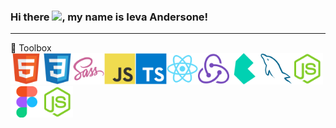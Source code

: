 ### Hi there <img src="https://raw.githubusercontent.com/MartinHeinz/MartinHeinz/master/wave.gif" width="30px">, my name is Ieva Andersone!

<!--
I am a passionate frontend developer
I love to experience how powerful and beautiful things can be created with coding


- 📫 How to reach me: ieieieva.and@gmail.com
-->
---

🧰 Toolbox
<br>
<img src="https://raw.githubusercontent.com/devicons/devicon/master/icons/html5/html5-original.svg" alt="HTML Logo" width="50" height="50"/><img src="https://raw.githubusercontent.com/devicons/devicon/master/icons/css3/css3-original.svg" alt="CSS Logo" width="50" height="50"/><img src="https://raw.githubusercontent.com/devicons/devicon/master/icons/sass/sass-original.svg" alt="Sass Logo" width="50" height="50"/><img src="https://raw.githubusercontent.com/devicons/devicon/master/icons/javascript/javascript-original.svg" alt="JavaScript Logo" width="50" height="50"/><img src="https://raw.githubusercontent.com/devicons/devicon/master/icons/typescript/typescript-original.svg" alt="TypeScript Logo" width="50" height="50"/><img src="https://raw.githubusercontent.com/devicons/devicon/master/icons/react/react-original.svg" alt="React Logo" width="50" height="50"/><img src="https://raw.githubusercontent.com/devicons/devicon/master/icons/redux/redux-original.svg" alt="Redux Logo" width="50" height="50"/><img src="https://raw.githubusercontent.com/devicons/devicon/master/icons/bulma/bulma-plain.svg" alt="Bulma Logo" width="50" height="50"/><img src="https://raw.githubusercontent.com/devicons/devicon/master/icons/mysql/mysql-original.svg" alt="mySQL Logo" width="50" height="50"/><img src="https://raw.githubusercontent.com/devicons/devicon/master/icons/nodejs/nodejs-original.svg" alt="NodeJS Logo" width="50" height="50"/><img src="https://raw.githubusercontent.com/devicons/devicon/master/icons/figma/figma-original.svg" alt="Figma Logo" width="50" height="50"/><img src="https://raw.githubusercontent.com/devicons/devicon/master/icons/nodejs/nodejs-original.svg" alt="NodeJS Logo" width="50" height="50"/>

